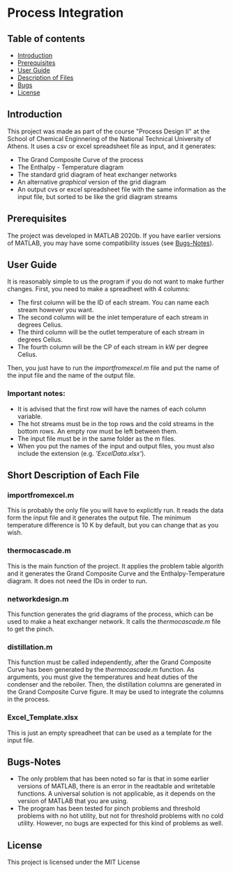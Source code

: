 # Process Integration

## Table of contents
* [Introduction](#introduction)
* [Prerequisites](#prerequisites)
* [User Guide](#user-guide)
* [Description of Files](#short-description-of-each-file)
* [Bugs](#bugs-notes)
* [License](#license)

## Introduction
This project was made as part of the course "Process Design II" at the School of Chemical Enginnering of the National Technical University of Athens. It uses a csv or excel spreadsheet file as input, and it generates:
* The Grand Composite Curve of the process
* The Enthalpy - Temperature diagram
* The standard grid diagram of heat exchanger networks
* An alternative *graphical* version of the grid diagram
* An output cvs or excel spreadsheet file with the same information as the input file, but sorted to be like the grid diagram streams

## Prerequisites
The project was developed in MATLAB 2020b. If you have earlier versions of MATLAB, you may have some compatibility issues (see [Bugs-Notes](#bugs-notes)).

## User Guide
It is reasonably simple to us the program if you do not want to make further changes. First, you need to make a spreadheet with 4 columns:
* The first column will be the ID of each stream. You can name each stream however you want.
* The second column will be the inlet temperature of each stream in degrees Celius.
* The third column will be the outlet temperature of each stream in degrees Celius.
* The fourth column will be the CP of each stream in kW per degree Celius.

Then, you just have to run the *importfromexcel.m* file and put the name of the input file and the name of the output file.

### Important notes:
* It is advised that the first row will have the names of each column variable.
* The hot streams must be in the top rows and the cold streams in the bottom rows. An empty row must be left between them.
* The input file must be in the same folder as the m files.
* When you put the names of the input and output files, you must also include the extension (e.g. *'ExcelData.xlsx'*).

## Short Description of Each File

### importfromexcel.m
This is probably the only file you will have to explicitly run. It reads the data form the input file and it generates the output file. The minimum temperature difference is 10 K by default, but you can change that as you wish.

### thermocascade.m
This is the main function of the project. It applies the problem table algorith and it generates the Grand Composite Curve and the Enthalpy-Temperature diagram. It does not need the IDs in order to run.

### networkdesign.m
This function generates the grid diagrams of the process, which can be used to make a heat exchanger network. It calls the *thermocascade.m* file to get the pinch.

### distillation.m
This function must be called independently, after the Grand Composite Curve has been generated by the *thermocascade.m* function. As arguments, you must give the temperatures and heat duties of the condenser and the reboiler. Then, the distillation columns are generated in the Grand Composite Curve figure. It may be used to integrate the columns in the process.

### Excel_Template.xlsx
This is just an empty spreadheet that can be used as a template for the input file.

## Bugs-Notes
* The only problem that has been noted so far is that in some earlier versions of MATLAB, there is an error in the readtable and writetable functions. A universal solution is not applicable, as it depends on the version of MATLAB that you are using.
* The program has been tested for pinch problems and threshold problems with no hot utility, but not for threshold problems with no cold utility. However, no bugs are expected for this kind of problems as well.

## License
This project is licensed under the MIT License
